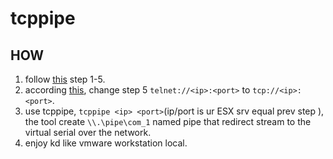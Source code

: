 # tcppipe

## HOW
1. follow [this](http://www.petenetlive.com/KB/Article/0001039) step 1-5.
2. according [this](https://kb.vmware.com/s/article/2004954), change step 5 `telnet://<ip>:<port>` to `tcp://<ip>:<port>`.
3. use tcppipe, `tcppipe <ip> <port>`(ip/port is ur ESX srv equal prev step ), the tool create `\\.\pipe\com_1` named pipe that redirect stream to the virtual serial over the network.
4. enjoy kd like vmware workstation local.
